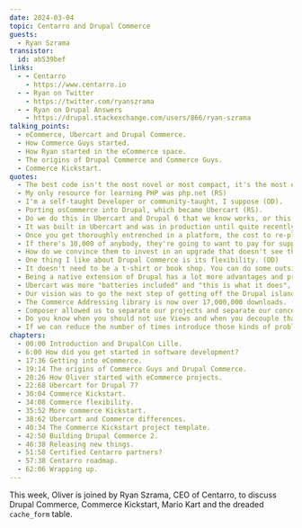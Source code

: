 ```yaml
---
date: 2024-03-04
topic: Centarro and Drupal Commerce
guests:
  - Ryan Szrama
transistor:
  id: ab539bef
links:
  - - Centarro
    - https://www.centarro.io
  - - Ryan on Twitter
    - https://twitter.com/ryanszrama
  - - Ryan on Drupal Answers
    - https://drupal.stackexchange.com/users/866/ryan-szrama
talking_points:
  - eCommerce, Ubercart and Drupal Commerce.
  - How Commerce Guys started.
  - How Ryan started in the eCommerce space.
  - The origins of Drupal Commerce and Commerce Guys.
  - Commerce Kickstart.
quotes:
  - The best code isn't the most novel or most compact, it's the most easily readable and easily extendable (RS).
  - My only resource for learning PHP was php.net (RS)
  - I'm a self-taught Developer or community-taught, I suppose (OD).
  - Porting osCommerce into Drupal, which became Ubercart (RS).
  - Do we do this in Ubercart and Drupal 6 that we know works, or this new thing that was Drupal Commerce in Drupal 7 (OD).
  - It was built in Ubercart and was in production until quite recently, considering we're in 2024 (OD).
  - Once you get thoroughly entrenched in a platform, the cost to re-platform outweighs the cost of maintaining it in-house (RS).
  - If there's 10,000 of anybody, they're going to want to pay for support (RS).
  - How do we convince them to invest in an upgrade that doesn't see them jettison Drupal entirely? (RS)
  - One thing I like about Drupal Commerce is its flexibility. (OD)
  - It doesn't need to be a t-shirt or book shop. You can do some outside the box things with it. (OD)
  - Being a native extension of Drupal has a lot more advantages and pros than cons. (RS)
  - Ubercart was more "batteries included" and "this is what it does", whereas Drupal Commerce is more flexible and although it requires a bit more setup to begin with, you can plug it together the way you want to. (OD)
  - Our vision was to go the next step of getting off the Drupal island. (RS)
  - The Commerce Addressing library is now over 17,000,000 downloads. (OD)
  - Composer allowed us to separate our projects and separate our concerns. (RS)
  - Do you know when you should not use Views and when you decouple that component and use JavaScript and the REST API? (RS)
  - If we can reduce the number of times introduce those kinds of problems, that's how I would certify somebody. (RS)
chapters:
  - 00:00 Introduction and DrupalCon Lille.
  - 6:00 How did you get started in software development?
  - 17:36 Getting into eCommerce.
  - 19:14 The origins of Commerce Guys and Drupal Commerce.
  - 20:26 How Oliver started with eCommerce projects.
  - 22:68 Ubercart for Drupal 7?
  - 30:04 Commerce Kickstart.
  - 34:08 Commerce flexibility.
  - 35:52 More commerce Kickstart.
  - 38:62 Ubercart and Commerce differences.
  - 40:34 The Commerce Kickstart project template.
  - 42:50 Building Drupal Commerce 2.
  - 46:38 Releasing new things.
  - 51:58 Certified Centarro partners?
  - 57:38 Centarro roadmap.
  - 62:06 Wrapping up.
---
```


This week, Oliver is joined by Ryan Szrama, CEO of Centarro, to discuss Drupal Commerce, Commerce Kickstart, Mario Kart and the dreaded `cache_form` table.
